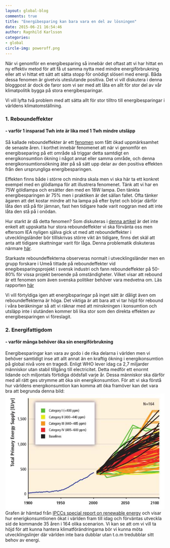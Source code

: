 ```yaml
---
layout: global-blog
comments: true
title: "Energibesparing kan bara vara en del av lösningen"
date: 2015-06-21 16:54:46
author: Ragnhild Karlsson
categories:
- global
circle-img: poweroff.png
---
```

När vi genomför en energibesparing så innebär det oftast att vi har hittat en ny effektiv metod för att få ut samma nytta med mindre energiförbrukning eller att vi hittat ett sätt att sätta stopp för onödigt slöseri med energi. Båda dessa fenomen är givetvis uteslutande positiva.
Det vi vill diskutera i denna bloggpost är dock de faror som vi ser med att låta en allt för stor del av vår klimatpolitik bygga på stora energibesparingar. 

Vi vill lyfta två problem med att sätta allt för stor tilltro till energibesparingar i världens klimatomställning. 
<h3>1. Reboundeffekter</h3>
<h4> - varför 1 insparad Twh inte är lika med 1 Twh mindre utsläpp</h4>
Så kallade reboundeffekter är ett <a href="http://www.eoearth.org/view/article/155666/">fenomen</a> som fått ökad uppmärksamhet de senaste åren. I korthet innebär fenomenet att när vi genomför en energibseparing på ett område så triggar detta samtdigt en energikonsumtion ökning i något annat eller samma område, och denna energikonsumtionsökning äter på så sätt upp delar av den positiva effekten från den ursprungliga energibesparingen. 

Effekten finns både i större och mindra skala men vi ska här ta ett konkret exempel med en glödlampa för att illustrera fenomenet. Tänk att vi har en 75W göldlampa och ersätter den med en 18W lampa. Den tänkta energibesparingen är 75% men i praktiken är det sällan fallet. Ofta tänker ägaren att det kostar mindre att ha lampa på efter bytet och börjar därför låta den stå på för jämnan, fast hen tidigare hade varit noggran med att inte låta den stå på i onödan.

Hur starkt är då detta fenomen?
Som diskuteras i <a href="http://www.eoearth.org/view/article/155666/">denna artikel</a> är det inte enkelt att uppskatta hur stora reboundeffekter vi ska förvänta oss men eftersom IEA nyligen själva gick ut med att reboundeffekter i utvecklingsländer bör tilllskrivas större vikt än tidigare, finns det skäl att anta att tidigare skattningar varit för låga. Denna problematik diskuteras närmare <a href="http://thebreakthrough.org/index.php/voices/energetics/iea-acknowledges-rebound-effects">här</a>.

Starkaste reboundeffekterna observeras normalt i utvecklingsländer men en grupp forskare i Umeå tittade på reboundeffekter vid enegibesparingsprojekt i svensk industri och fann reboundeffekter på 50-80% för vissa projekt beroende på omständigheter. Vilket visar att rebound är ett fenomen som även svenska politiker behöver vara medvetna om. Läs rapporten <a href="http://www.cere.se/documents/wp/2014/CERE_WP2014-8.pdf">här</a>

Vi vill förtyldiga igen att energibsparingar på inget sätt är dåligt även om reboundeffekterna är höga. Det viktiga är att bara att vi tar höjd för rebound i våra beräkningar så att vi räknar med att minskningen i konsumtion och utsläpp inte i slutänden kommer bli lika stor som den direkta effekten av energibesparingen vi föreslagit.
 
<h3>2. Energifattigdom</h3>
<h4> - varför många behöver öka sin energiförbrukning </h4>
Energibesparingar kan vara av godo i de rika delarna i världen men vi behöver samtidigt inse att allt annat än en kraftig ökning i energikonsumtion på global nivå vore en tragedi. Enligt WHO lever idag ca 2,7 miljarder människor utan stabil tillgång till electricitet.
Detta medför ett enormt lidande och miljontals förtidiga dödsfall varje år. Dessa människor ska därför med all rätt ges utrymme att öka sin energikonsumtion. För att vi ska förstå hur världens energikonsumtion kan komma att öka framöver kan det vara bra att begrunda denna bild:
<img class="img-responsive blog-img" src= "/assets/img/global/primary_energy_supply_scenrio.jpg">
Grafen är hämtad från <a href="/assets/files/SRREN_fullReport.pdf">IPCCs special report on renewable energy</a> och visar hur enerigkonsumtionen ökat i världen fram till idag och förväntas utveckla sid de kommande 35 åren i 164 olika scenarion. Vi kan se att om vi vill ta höjd för att kunna hantera klimatförändringarna bör vi kunna möta utvecklingslinjer där världen inte bara dubblar utan t.o.m tredubblar sitt behov av energi.

